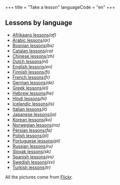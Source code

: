 +++
title = "Take a lesson"
languageCode = "en"
+++

## Lessons by language

  - [Afrikaans lessons](/en/Afrikaans_lessons)*(af)*
  - [Arabic lessons](/en/Arabic_lessons)*(ar)*
  - [Bosnian lessons](/en/Bosnian_lessons)*(bs)*
  - [Catalan lessons](/en/Catalan_lessons)*(ca)*
  - [Chinese lessons](/en/Chinese_lessons)*(zh)*
  - [Dutch lessons](/en/Dutch_lessons)*(nl)*
  - [English lessons](/en/English_lessons)*(en)*
  - [Finnish lessons](/en/Finnish_lessons)*(fi)*
  - [French lessons](/en/French_lessons)*(fr)*
  - [German lessons](/en/German_lessons)*(de)*
  - [Greek lessons](/en/Greek_lessons)*(el)*
  - [Hebrew lessons](/en/Hebrew_lessons)*(he)*
  - [Hindi lessons](/en/Hindi_lessons)*(hi)*
  - [Icelandic lessons](/en/Icelandic_lessons)*(is)*
  - [Italian lessons](/en/Italian_lessons)*(it)*
  - [Japanese lessons](/en/Japanese_lessons)*(ja)*
  - [Korean lessons](/en/Korean_lessons)*(ko)*
  - [Norwegian lessons](/en/Norwegian_lessons)*(no)*
  - [Persian lessons](/en/Persian_lessons)*(fa)*
  - [Polish lessons](/en/Polish_lessons)*(pl)*
  - [Portuguese lessons](/en/Portuguese_lessons)*(pt)*
  - [Russian lessons](/en/Russian_lessons)*(ru)*
  - [Slovak lessons](/en/Slovak_lessons)*(sk)*
  - [Spanish lessons](/en/Spanish_lessons)*(es)*
  - [Swedish lessons](/en/Swedish_lessons)*(sv)*
  - [Turkish lessons](/en/Turkish_lessons)*(tr)*

All the pictures come from
[Flickr](http://www.flickr.com/creativecommons/).
